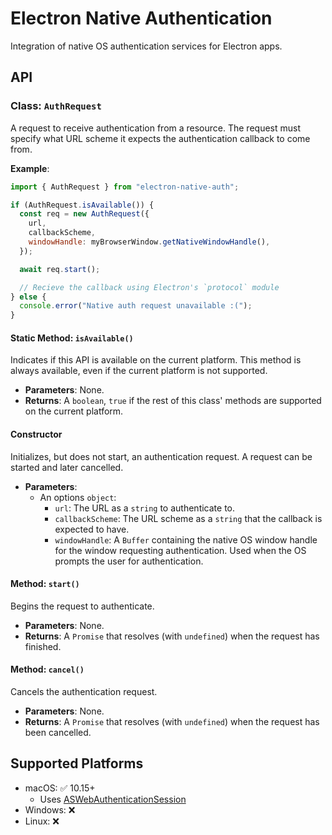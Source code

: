 # Electron Native Authentication

Integration of native OS authentication services for Electron apps.

## API

### Class: `AuthRequest`

A request to receive authentication from a resource. The request must specify what URL scheme it expects the authentication callback to come from.

**Example**:

```javascript
import { AuthRequest } from "electron-native-auth";

if (AuthRequest.isAvailable()) {
  const req = new AuthRequest({
    url,
    callbackScheme,
    windowHandle: myBrowserWindow.getNativeWindowHandle(),
  });

  await req.start();

  // Recieve the callback using Electron's `protocol` module
} else {
  console.error("Native auth request unavailable :(");
}
```

#### Static Method: `isAvailable()`

Indicates if this API is available on the current platform. This method is always available, even if the current platform is not supported.

- **Parameters**: None.
- **Returns**: A `boolean`, `true` if the rest of this class' methods are supported on the current platform.

#### Constructor

Initializes, but does not start, an authentication request. A request can be started and later cancelled.

- **Parameters**:
  - An options `object`:
    - `url`: The URL as a `string` to authenticate to.
    - `callbackScheme`: The URL scheme as a `string` that the callback is expected to have.
    - `windowHandle`: A `Buffer` containing the native OS window handle for the window requesting authentication. Used when the OS prompts the user for authentication.

#### Method: `start()`

Begins the request to authenticate.

- **Parameters**: None.
- **Returns**: A `Promise` that resolves (with `undefined`) when the request has finished.

#### Method: `cancel()`

Cancels the authentication request.

- **Parameters**: None.
- **Returns**: A `Promise` that resolves (with `undefined`) when the request has been cancelled.

## Supported Platforms

* macOS: ✅ 10.15+
  * Uses [ASWebAuthenticationSession](https://developer.apple.com/documentation/authenticationservices/aswebauthenticationsession)
* Windows: ❌
* Linux: ❌